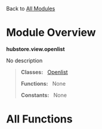 Back to [All Modules](https://github.com/pyrustic/hubstore/blob/master/docs/modules/README.md#readme)

# Module Overview

**hubstore.view.openlist**
 
No description

> **Classes:** &nbsp; [Openlist](https://github.com/pyrustic/hubstore/blob/master/docs/modules/content/hubstore.view.openlist/content/classes/Openlist.md#class-openlist)
>
> **Functions:** &nbsp; None
>
> **Constants:** &nbsp; None

# All Functions



